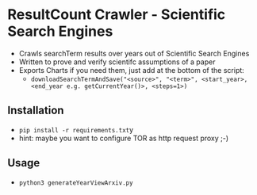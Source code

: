 # ResultCount Crawler - Scientific Search Engines
- Crawls searchTerm results over years out of Scientific Search Engines 
- Written to prove and verify scientifc assumptions of a paper
- Exports Charts if you need them, just add at the bottom of the script: 
  - `downloadSearchTermAndSave("<source>", "<term>", <start_year>, <end_year e.g. getCurrentYear()>, <steps=1>)`

## Installation
- `pip install -r requirements.txt`y
- hint: maybe you want to configure TOR as http request proxy ;-)

## Usage
- `python3 generateYearViewArxiv.py`
